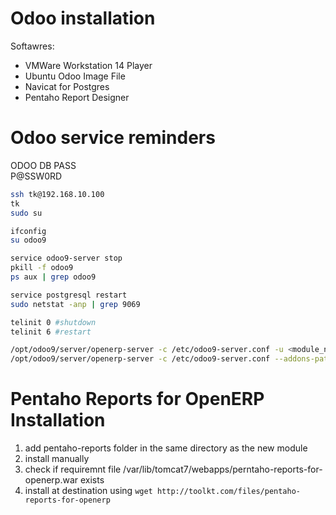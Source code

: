 # Odoo installation 
Softawres:  
- VMWare Workstation 14 Player
- Ubuntu Odoo Image File
- Navicat for Postgres
- Pentaho Report Designer

# Odoo service reminders
ODOO DB PASS  
P@SSW0RD  
  
```bash
ssh tk@192.168.10.100
tk
sudo su

ifconfig
su odoo9

service odoo9-server stop
pkill -f odoo9
ps aux | grep odoo9

service postgresql restart
sudo netstat -anp | grep 9069

telinit 0 #shutdown
telinit 6 #restart

/opt/odoo9/server/openerp-server -c /etc/odoo9-server.conf -u <module_name> -d <db_name>
/opt/odoo9/server/openerp-server -c /etc/odoo9-server.conf --addons-path=/opt/odoo9/custom/addons,/opt/odoo9/custom/
```


# Pentaho Reports for OpenERP Installation
1. add pentaho-reports folder in the same directory as the new module
2. install manually
3. check if requiremnt file /var/lib/tomcat7/webapps/perntaho-reports-for-openerp.war exists
4. install at destination using `wget http://toolkt.com/files/pentaho-reports-for-openerp`
